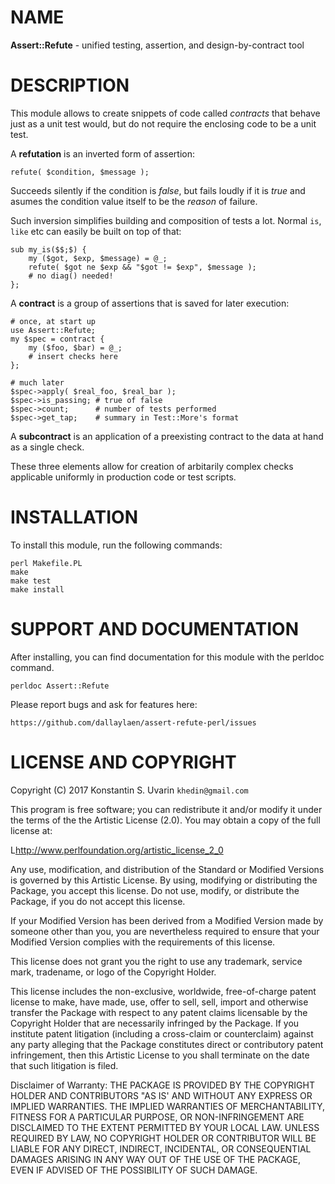# NAME

**Assert::Refute** - unified testing, assertion, and design-by-contract tool

# DESCRIPTION

This module allows to create snippets of code called *contracts*
that behave just as a unit test would,
but do not require the enclosing code to be a unit test.

A **refutation** is an inverted form of assertion:

    refute( $condition, $message );

Succeeds silently if the condition is *false*, but fails loudly if it is *true*
and asumes the condition value itself to be the *reason* of failure.

Such inversion simplifies building and composition of tests a lot.
Normal `is`, `like` etc can easily be built on top of that:

    sub my_is($$;$) {
        my ($got, $exp, $message) = @_;
        refute( $got ne $exp && "$got != $exp", $message );
        # no diag() needed!
    };

A **contract** is a group of assertions that is saved for later execution:

    # once, at start up
    use Assert::Refute;
    my $spec = contract {
        my ($foo, $bar) = @_;
        # insert checks here
    };

    # much later
    $spec->apply( $real_foo, $real_bar );
    $spec->is_passing; # true of false
    $spec->count;      # number of tests performed
    $spec->get_tap;    # summary in Test::More's format

A **subcontract** is an application of a preexisting contract
to the data at hand as a single check.

These three elements allow for creation of arbitarily complex checks
applicable uniformly in production code or test scripts.

# INSTALLATION

To install this module, run the following commands:

	perl Makefile.PL
	make
	make test
	make install

# SUPPORT AND DOCUMENTATION

After installing, you can find documentation for this module with the
perldoc command.

    perldoc Assert::Refute

Please report bugs and ask for features here:

    https://github.com/dallaylaen/assert-refute-perl/issues

# LICENSE AND COPYRIGHT

Copyright (C) 2017 Konstantin S. Uvarin `khedin@gmail.com`

This program is free software; you can redistribute it and/or modify it
under the terms of the the Artistic License (2.0). You may obtain a
copy of the full license at:

L<http://www.perlfoundation.org/artistic_license_2_0>

Any use, modification, and distribution of the Standard or Modified
Versions is governed by this Artistic License. By using, modifying or
distributing the Package, you accept this license. Do not use, modify,
or distribute the Package, if you do not accept this license.

If your Modified Version has been derived from a Modified Version made
by someone other than you, you are nevertheless required to ensure that
your Modified Version complies with the requirements of this license.

This license does not grant you the right to use any trademark, service
mark, tradename, or logo of the Copyright Holder.

This license includes the non-exclusive, worldwide, free-of-charge
patent license to make, have made, use, offer to sell, sell, import and
otherwise transfer the Package with respect to any patent claims
licensable by the Copyright Holder that are necessarily infringed by the
Package. If you institute patent litigation (including a cross-claim or
counterclaim) against any party alleging that the Package constitutes
direct or contributory patent infringement, then this Artistic License
to you shall terminate on the date that such litigation is filed.

Disclaimer of Warranty: THE PACKAGE IS PROVIDED BY THE COPYRIGHT HOLDER
AND CONTRIBUTORS "AS IS' AND WITHOUT ANY EXPRESS OR IMPLIED WARRANTIES.
THE IMPLIED WARRANTIES OF MERCHANTABILITY, FITNESS FOR A PARTICULAR
PURPOSE, OR NON-INFRINGEMENT ARE DISCLAIMED TO THE EXTENT PERMITTED BY
YOUR LOCAL LAW. UNLESS REQUIRED BY LAW, NO COPYRIGHT HOLDER OR
CONTRIBUTOR WILL BE LIABLE FOR ANY DIRECT, INDIRECT, INCIDENTAL, OR
CONSEQUENTIAL DAMAGES ARISING IN ANY WAY OUT OF THE USE OF THE PACKAGE,
EVEN IF ADVISED OF THE POSSIBILITY OF SUCH DAMAGE.

